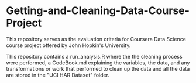 # Getting-and-Cleaning-Data-Course-Project
This repository serves as the evaluation criteria for Coursera Data Science course project offered by John Hopkin's University.

This repository contains a run_analysis.R where the the cleaning process were performed, a CodeBook.md explaining  the variables, the data, and any transformations or work that performed to clean up the data and all the data are stored in the "UCI HAR Dataset" folder.
